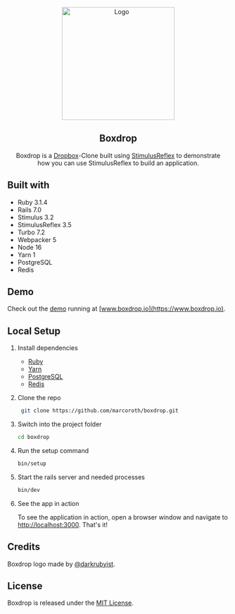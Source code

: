 <p align="center">
  <a href="https://github.com/marcoroth/boxdrop">
    <img src="app/assets/images/boxdrop.png" alt="Logo" width="256">
  </a>

  <h2 align="center">Boxdrop</h2>

  <p align="center">
    Boxdrop is a <a href="https://dropbox.com" target="_blank">Dropbox</a>-Clone built using <a href="https://github.com/hopsoft/stimulus_reflex" target="_blank">StimulusReflex</a> to demonstrate <br>how you can use StimulusReflex to build an application.
  </p>
</p>


## Built with

* Ruby 3.1.4
* Rails 7.0
* Stimulus 3.2
* StimulusReflex 3.5
* Turbo 7.2
* Webpacker 5
* Node 16
* Yarn 1
* PostgreSQL
* Redis


## Demo

Check out the [demo](https://www.boxdrop.io) running at [www.boxdrop.io](https://www.boxdrop.io).

## Local Setup

1. Install dependencies

   - [Ruby](https://www.ruby-lang.org/en/downloads/)
   - [Yarn](https://yarnpkg.com/lang/en/docs/install/#mac-stable)
   - [PostgreSQL](https://www.postgresql.org/download/)
   - [Redis](https://redis.io/topics/quickstart)

1. Clone the repo

   ```sh
	git clone https://github.com/marcoroth/boxdrop.git
   ```

1. Switch into the project folder

   ```sh
   cd boxdrop
   ```

1. Run the setup command

   ```sh
   bin/setup
   ```

1. Start the rails server and needed processes

   ```sh
   bin/dev
   ```

1. See the app in action

   To see the application in action, open a browser window and navigate to [http://localhost:3000](http://localhost:3000). That's it!

## Credits

Boxdrop logo made by [@darkrubyist](https://github.com/darkrubyist).


## License

Boxdrop is released under the [MIT License](LICENSE.txt).
